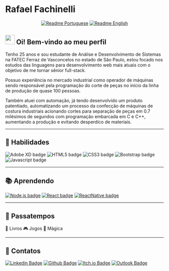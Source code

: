 # Rafael Fachinelli

<div align="center">

[![Readme Portuguese](https://img.shields.io/badge/Readme-PT--BR-success?style=for-the-badge)](https://github.com/rafaelfachinelli/rafaelfachinelli/blob/master/README.md)
[![Readme English](https://img.shields.io/badge/Readme-EN--US-blue?style=for-the-badge)](https://github.com/rafaelfachinelli/rafaelfachinelli/blob/master/README_EN-US.md)

</div>

## <img src="https://media.giphy.com/media/hvRJCLFzcasrR4ia7z/giphy.gif" width="30px"> Oi! Bem-vindo ao meu perfil

Tenho 25 anos e sou estudante de Análise e Desenvolvimento de Sistemas na FATEC Ferraz de Vasconcelos no estado de São Paulo, estou focado nos estudos das linguagens para desenvolvimento web mais atuais com o objetivo de me tornar sênior full-stack.

Possuo experiência no mercado industrial como operador de máquinas sendo responsável pela programação do corte de peças no início da linha de produção de quase 100 pessoas. 

Também atuei com automação, já tendo desenvolvido um produto patentiado, automatizando um processo da confecção de máquinas de costura industriais acionando cortes para separação de peças em 0.7 milésimos de segundos com programação embarcada em C e C++, aumentando a produção e evitando desperdíco de materiais.

----

## 📌 Habilidades

![Adobe XD badge](https://img.shields.io/badge/-Adobe_XD-FF26BE?style=flat-square&logo=adobe-xd&logoColor=white)
![HTML5 badge](https://img.shields.io/badge/-HTML5-E34F26?style=flat-square&logo=HTML5&logoColor=white)
![CSS3 badge](https://img.shields.io/badge/-CSS3-1572B6?style=flat-square&logo=CSS3&logoColor=white)
![Bootstrap badge](https://img.shields.io/badge/-Bootstrap-563D7C?style=flat-square&logo=bootstrap&logoColor=white)
![Javascript badge](https://img.shields.io/badge/-Javascript-F29400?style=flat-square&logo=javascript&logoColor=white)

----

## 📚 Aprendendo

[![Node.js badge](https://img.shields.io/badge/-Node.js-339933?style=flat-square&logo=node.js&logoColor=white&link=https://nodejs.org/en/)](https://nodejs.org/en/)
[![React badge](https://img.shields.io/badge/-ReactJS-13B5EA?style=flat-square&logo=react&logoColor=white&link=https://reactjs.org)](https://reactjs.org)
[![ReactNative badge](https://img.shields.io/badge/-React_Native-563D7C?style=flat-square&logo=react&logoColor=white&link=https://reactnative.dev)](https://reactnative.dev)

----

## 💙 Passatempos

📖 Livros
🎮 Jogos
🔮 Mágica

----

## 📓 Contatos

[![Linkedin Badge](https://img.shields.io/badge/-Rafael_Fachinelli-blue?style=flat-square&logo=Linkedin&logoColor=white&link=https://www.linkedin.com/in/rafaelfachinelli/)](https://www.linkedin.com/in/rafaelfachinelli/)
[![Github Badge](https://img.shields.io/badge/-rafaelfachinelli-000?style=flat-square&logo=Github&logoColor=white&link=https://github.com/rafaelfachinelli)](https://github.com/rafaelfachinelli)
[![Itch.io Badge](https://img.shields.io/badge/-rafaelfachinelli-FA5C5C?style=flat-square&logo=itch.io&logoColor=white&link=https://rafael-fachinelli.itch.io/)](https://rafael-fachinelli.itch.io/)
[![Outlook Badge](https://img.shields.io/badge/-rafael.fachinelli@fatec.sp.gov.br-0078d4?style=flat-square&logo=microsoft-outlook&logoColor=white&link=mailto:rafael.fachinelli@fatec.sp.gov.br)](mailto:rafael.fachinelli@fatec.sp.gov.br)
